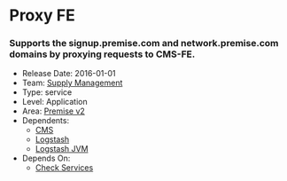# Proxy FE
### Supports the signup.premise.com and network.premise.com domains by proxying requests to CMS-FE.
* Release Date: 2016-01-01
* Team: [Supply Management](../teams/supply.md)
* Type: service
* Level: Application
* Area: [Premise v2](../areas/v2.png)
* Dependents:
  * [CMS](cms-fe.md)
  * [Logstash](logstash.md)
  * [Logstash JVM](logstash-jvm.md)
* Depends On:
  * [Check Services](check-services.md)
